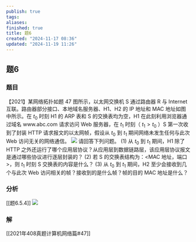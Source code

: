 ```yaml
---
publish: true
tags: 
aliases: 
finished: true
title: 题6
created: "2024-11-17 08:36"
updated: "2024-11-19 11:26"
---
```

## 题6
### 题目
【2021】某网络拓扑如题 47 图所示，以太网交换机 S 通过路由器 R 与 Internet 互联。路由器部分接口、本地域名服务器、H1、H2 的 IP 地址和 MAC 地址如图中所示。在 $t_0$ 时刻 H1 的 ARP 表和 S 的交换表均为空，H1 在此刻利用浏览器通过域名 $\text{www.abc.com}$ 请求访问 Web 服务器，在 $t_1$ 时刻（ $t_1>t_0$ ）S 第一次收到了封装 HTTP 请求报文的以太网帧，假设从 $t_0$ 到 $t_1$ 期间网络未发生任何与此次 Web 访问无关的网络通信。
![](https://img.hwenyi.live/202411191920509.webp)
请回答下列问题。
(1) 从 $t_0$ 到 $t_1$ 期间，H1 除了 HTTP 之外还运行了哪个应用层协议？从应用层到数据链路层，该应用层协议报文是通过哪些协议进行逐层封装的？
(2) 若 S 的交换表结构为：<MAC 地址，端口 >，则 $t_1$ 时刻 S 交换表的内容是什么？
(3) 从 $t_0$ 到 $t_1$ 期间，H2 至少会接收到几个与此次 Web 访问相关的帧？接收到的是什么帧？帧的目的 MAC 地址是什么？
### 分析
[[题6.5.4]]
![](https://img.hwenyi.live/202411191925056.webp)
### 解
[[2021年408真题计算机网络篇#47]]